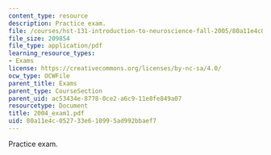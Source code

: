 ```yaml
---
content_type: resource
description: Practice exam.
file: /courses/hst-131-introduction-to-neuroscience-fall-2005/80a11e4c052733e610995ad992bbaef7_2004_exam1.pdf
file_size: 209854
file_type: application/pdf
learning_resource_types:
- Exams
license: https://creativecommons.org/licenses/by-nc-sa/4.0/
ocw_type: OCWFile
parent_title: Exams
parent_type: CourseSection
parent_uid: ac53434e-8778-0ce2-a6c9-11e8fe849a07
resourcetype: Document
title: 2004_exam1.pdf
uid: 80a11e4c-0527-33e6-1099-5ad992bbaef7
---
```

Practice exam.